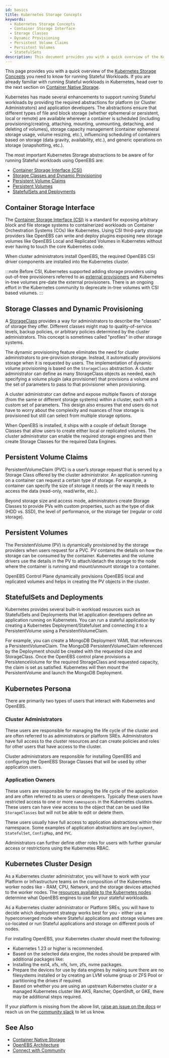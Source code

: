 ```yaml
---
id: basics
title: Kubernetes Storage Concepts
keywords: 
  - Kubernetes Storage Concepts
  - Container Storage Interface
  - Storage Classes
  - Dynamic Provisioning
  - Persistent Volume Claims
  - Persistent Volumes
  - StatefulSets
description: This document provides you with a quick overview of the Kubernetes concepts you need to know for running Stateful Workloads.
---
```


This page provides you with a quick overview of the [Kubernetes Storage Concepts](https://kubernetes.io/docs/concepts/storage/) you need to know for running Stateful Workloads. If you are already familiar with running Stateful workloads in Kubernetes, head over to the next section on [Container Native Storage](container-native-storage.md).

Kubernetes has made several enhancements to support running Stateful workloads by providing the required abstractions for platform (or Cluster Administrators) and application developers. The abstractions ensure that different types of file and block storage (whether ephemeral or persistent, local or remote) are available wherever a container is scheduled (including provisioning/creating, attaching, mounting, unmounting, detaching, and deleting of volumes), storage capacity management (container ephemeral storage usage, volume resizing, etc.), influencing scheduling of containers based on storage (data gravity, availability, etc.), and generic operations on storage (snapshotting, etc.).

The most important Kubernetes Storage abstractions to be aware of for running Stateful workloads using OpenEBS are:

- [Container Storage Interface (CSI)](#container-storage-interface)
- [Storage Classes and Dynamic Provisioning](#storage-classes-and-dynamic-provisioning)
- [Persistent Volume Claims](#persistent-volume-claims)
- [Persistent Volumes](#persistent-volumes)
- [StatefulSets and Deployments](#statefulsets-and-deployments)

## Container Storage Interface

The [Container Storage Interface (CSI)](https://github.com/container-storage-interface/spec/blob/master/spec.md) is a standard for exposing arbitrary block and file storage systems to containerized workloads on Container Orchestration Systems (COs) like Kubernetes. Using CSI third-party storage providers like OpenEBS can write and deploy plugins exposing new storage volumes like OpenEBS Local and Replicated Volumes in Kubernetes without ever having to touch the core Kubernetes code.

When cluster administrators install OpenEBS, the required OpenEBS CSI driver components are installed into the Kubernetes cluster.

:::note
Before CSI, Kubernetes supported adding storage providers using out-of-tree provisioners referred to as [external provisioners](https://github.com/kubernetes-sigs/sig-storage-lib-external-provisioner) and Kubernetes in-tree volumes pre-date the external provisioners. There is an ongoing effort in the Kubernetes community to deprecate in-tree volumes with CSI based volumes.
:::

## Storage Classes and Dynamic Provisioning

A [StorageClass](https://kubernetes.io/docs/concepts/storage/storage-classes/) provides a way for administrators to describe the "classes" of storage they offer. Different classes might map to quality-of-service levels, backup policies, or arbitrary policies determined by the cluster administrators. This concept is sometimes called "profiles" in other storage systems.

The dynamic provisioning feature eliminates the need for cluster administrators to pre-provision storage. Instead, it automatically provisions storage when it is requested by users. The implementation of dynamic volume provisioning is based on the `StorageClass` abstraction. A cluster administrator can define as many StorageClass objects as needed, each specifying a volume plugin (aka provisioner) that provisions a volume and the set of parameters to pass to that provisioner when provisioning. 

A cluster administrator can define and expose multiple flavors of storage (from the same or different storage systems) within a cluster, each with a custom set of parameters. This design also ensures that end users do not have to worry about the complexity and nuances of how storage is provisioned but still can select from multiple storage options.

When OpenEBS is installed, it ships with a couple of default Storage Classes that allow users to create either local or replicated volumes. The cluster administrator can enable the required storage engines and then create Storage Classes for the required Data Engines. 

## Persistent Volume Claims 

PersistentVolumeClaim (PVC) is a user’s storage request that is served by a Storage Class offered by the cluster administrator. An application running on a container can request a certain type of storage. For example, a container can specify the size of storage it needs or the way it needs to access the data (read-only, read/write, etc.).

Beyond storage size and access mode, administrators create Storage Classes to provide PVs with custom properties, such as the type of disk (HDD vs. SSD), the level of performance, or the storage tier (regular or cold storage). 

## Persistent Volumes

The PersistentVolume (PV) is dynamically provisioned by the storage providers when users request for a PVC. PV contains the details on how the storage can be consumed by the container. Kubernetes and the volume drivers use the details in the PV to attach/detach the storage to the node where the container is running and mount/unmount storage to a container. 

OpenEBS Control Plane dynamically provisions OpenEBS local and replicated volumes and helps in creating the PV objects in the cluster. 

## StatefulSets and Deployments

Kubernetes provides several built-in workload resources such as StatefulSets and Deployments that let application developers define an application running on Kubernetes. You can run a stateful application by creating a Kubernetes Deployment/Statefulset and connecting it to a PersistentVolume using a PersistentVolumeClaim. 

For example, you can create a MongoDB Deployment YAML that references a PersistentVolumeClaim. The MongoDB PersistentVolumeClaim referenced by the Deployment should be created with the requested size and StorageClass. Once the OpenEBS control plane provisions a PersistenceVolume for the required StorageClass and requested capacity, the claim is set as satisfied. Kubernetes will then mount the PersistentVolume and launch the MongoDB Deployment. 

## Kubernetes Persona

There are primarily two types of users that interact with Kubernetes and OpenEBS. 

### Cluster Administrators 

These users are responsible for managing the life cycle of the cluster and are often referred to as administrators or platform SREs. Administrators have full access to the cluster resources and can create policies and roles for other users that have access to the cluster.

Cluster administrators are responsible for installing OpenEBS and configuring the OpenEBS Storage Classes that will be used by other application users.

### Application Owners 

These users are responsible for managing the life cycle of the application and are often referred to as users or developers. Typically these users have restricted access to one or more `namespaces` in the Kubernetes clusters. These users can have view access to the object that can be used like `StorageClasses` but will not be able to edit or delete them. 

These users usually have full access to application abstractions within their namespace. Some examples of application abstractions are `Deployment`, `StatefulSet`, `ConfigMap`, and `PVC`.

Administrators can further define other roles for users with further granular access or restrictions using the Kubernetes RBAC.

## Kubernetes Cluster Design

As a Kubernetes cluster administrator, you will have to work with your Platform or Infrastructure teams on the composition of the Kubernetes worker nodes like - RAM, CPU, Network, and the storage devices attached to the worker nodes. The [resources available to the Kubernetes nodes](../concepts/data-engines/data-engines.md#node-capabilities) determine what OpenEBS engines to use for your stateful workloads. 

As a Kubernetes cluster administrator or Platform SREs, you will have to decide which deployment strategy works best for you - either use a hyperconverged mode where Stateful applications and storage volumes are co-located or run Stateful applications and storage on different pools of nodes. 

For installing OpenEBS, your Kubernetes cluster should meet the following:
- Kubernetes 1.23 or higher is recommended. 
- Based on the selected data engine, the nodes should be prepared with additional packages like:
- Installing the ext4, xfs, nfs, lvm, zfs, nvme packages.
- Prepare the devices for use by data engines by making sure there are no filesystems installed or by creating an LVM volume group or ZFS Pool or partitioning the drives if required. 
- Based on whether you are using an upstream Kubernetes cluster or a managed Kubernetes cluster like AKS, Rancher, OpenShift, or GKE, there may be additional steps required. 

If your platform is missing from the above list, [raise an issue on the docs](https://github.com/openebs/openebs/issues/new/choose) or reach us on the [community slack](../community.md) to let us know. 

## See Also

- [Container Native Storage](../concepts/container-native-storage.md)
- [OpenEBS Architecture](architecture.md)
- [Connect with Community](../community.md)